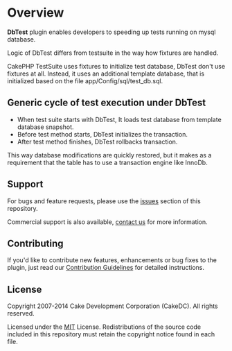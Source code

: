Overview
========

**DbTest** plugin enables developers to speeding up tests running on mysql database.

Logic of DbTest differs from testsuite in the way how fixtures are handled.

CakePHP TestSuite uses fixtures to initialize test database, DbTest don't use fixtures at all.
Instead, it uses an additional template database, that is initialized based on the file app/Config/sql/test_db.sql.

Generic cycle of test execution under DbTest
--------------------------------------------

* When test suite starts with DbTest, It loads test database from template database snapshot.
* Before test method starts, DbTest initializes the transaction.
* After test method finishes, DbTest rollbacks transaction.

This way database modifications are quickly restored, but it makes as a requirement that the table has to use a transaction engine like InnoDb.

Support
-------

For bugs and feature requests, please use the [issues](https://git.cakedc.com/cakedc/db_test/issues) section of this repository.

Commercial support is also available, [contact us](http://cakedc.com/contact) for more information.

Contributing
------------

If you'd like to contribute new features, enhancements or bug fixes to the plugin, just read our [Contribution Guidelines](http://cakedc.com/plugins) for detailed instructions.

License
-------

Copyright 2007-2014 Cake Development Corporation (CakeDC). All rights reserved.

Licensed under the [MIT](http://www.opensource.org/licenses/mit-license.php) License. Redistributions of the source code included in this repository must retain the copyright notice found in each file.
